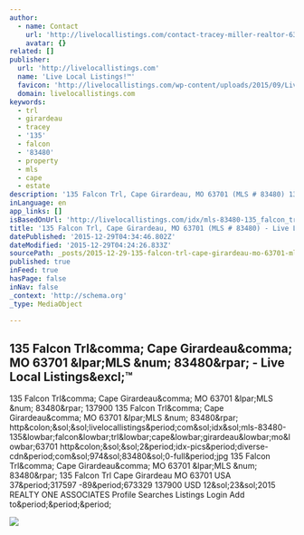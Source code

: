 ```yaml
---
author:
  - name: Contact
    url: 'http://livelocallistings.com/contact-tracey-miller-realtor-63701-63755/'
    avatar: {}
related: []
publisher:
  url: 'http://livelocallistings.com'
  name: 'Live Local Listings!™'
  favicon: 'http://livelocallistings.com/wp-content/uploads/2015/09/Live-Local-Listings-63701.png'
  domain: livelocallistings.com
keywords:
  - trl
  - girardeau
  - tracey
  - '135'
  - falcon
  - '83480'
  - property
  - mls
  - cape
  - estate
description: '135 Falcon Trl, Cape Girardeau, MO 63701 (MLS # 83480) 137900 135 Falcon Trl, Cape Girardeau, MO 63701 (MLS # 83480) http://livelocallistings.com/idx/mls-83480-135_falcon_trl_cape_girardeau_mo_63701 http://2.idx-pics.diverse-cdn.com/974/83480/0-full.jpg 135 Falcon Trl, Cape Girardeau, MO 63701 (MLS # 83480) 135 Falcon Trl Cape Girardeau MO 63701 USA 37.317597 -89.673329 137900 USD 12/23/2015 REALTY ONE ASSOCIATES Profile Searches Listings Login Add to...'
inLanguage: en
app_links: []
isBasedOnUrl: 'http://livelocallistings.com/idx/mls-83480-135_falcon_trl_cape_girardeau_mo_63701'
title: '135 Falcon Trl, Cape Girardeau, MO 63701 (MLS # 83480) - Live Local Listings!™'
datePublished: '2015-12-29T04:34:46.802Z'
dateModified: '2015-12-29T04:24:26.833Z'
sourcePath: _posts/2015-12-29-135-falcon-trl-cape-girardeau-mo-63701-mls-83480-liv.md
published: true
inFeed: true
hasPage: false
inNav: false
_context: 'http://schema.org'
_type: MediaObject

---
```

<article style=""><h1>135 Falcon Trl&amp;comma; Cape Girardeau&amp;comma; MO 63701 &amp;lpar;MLS &amp;num; 83480&amp;rpar; - Live Local Listings&amp;excl;™</h1><p>135 Falcon Trl&amp;comma; Cape Girardeau&amp;comma; MO 63701 &amp;lpar;MLS &amp;num; 83480&amp;rpar; 137900 135 Falcon Trl&amp;comma; Cape Girardeau&amp;comma; MO 63701 &amp;lpar;MLS &amp;num; 83480&amp;rpar; http&amp;colon;&amp;sol;&amp;sol;livelocallistings&amp;period;com&amp;sol;idx&amp;sol;mls-83480-135&amp;lowbar;falcon&amp;lowbar;trl&amp;lowbar;cape&amp;lowbar;girardeau&amp;lowbar;mo&amp;lowbar;63701 http&amp;colon;&amp;sol;&amp;sol;2&amp;period;idx-pics&amp;period;diverse-cdn&amp;period;com&amp;sol;974&amp;sol;83480&amp;sol;0-full&amp;period;jpg 135 Falcon Trl&amp;comma; Cape Girardeau&amp;comma; MO 63701 &amp;lpar;MLS &amp;num; 83480&amp;rpar; 135 Falcon Trl Cape Girardeau MO 63701 USA 37&amp;period;317597 -89&amp;period;673329 137900 USD 12&amp;sol;23&amp;sol;2015 REALTY ONE ASSOCIATES Profile Searches Listings Login Add to&amp;period;&amp;period;&amp;period;</p><img src="http://2.idx-pics.diverse-cdn.com/974/83480/0-full.jpg" /></article>